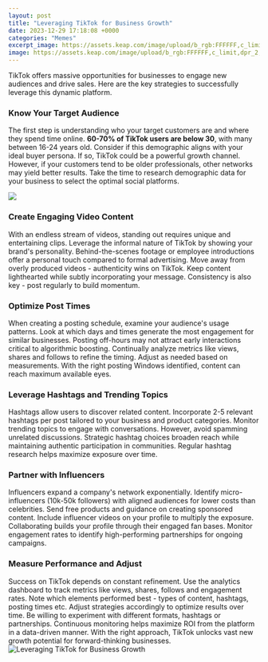 ```yaml
---
layout: post
title: "Leveraging TikTok for Business Growth"
date: 2023-12-29 17:18:08 +0000
categories: "Memes"
excerpt_image: https://assets.keap.com/image/upload/b_rgb:FFFFFF,c_limit,dpr_2,f_auto,h_395,q_95,w_569/v1591742151/marketing/social-media/Leveraging_TikTok.jpg
image: https://assets.keap.com/image/upload/b_rgb:FFFFFF,c_limit,dpr_2,f_auto,h_395,q_95,w_569/v1591742151/marketing/social-media/Leveraging_TikTok.jpg
---
```


TikTok offers massive opportunities for businesses to engage new audiences and drive sales. Here are the key strategies to successfully leverage this dynamic platform.
### Know Your Target Audience
The first step is understanding who your target customers are and where they spend time online. **60-70% of TikTok users are below 30**, with many between 16-24 years old. Consider if this demographic aligns with your ideal buyer persona. If so, TikTok could be a powerful growth channel. However, if your customers tend to be older professionals, other networks may yield better results. Take the time to research demographic data for your business to select the optimal social platforms.

![](https://miro.medium.com/max/8088/1*RfZ8FRGOCrNZdlNT6aFdzA.png)
### Create Engaging Video Content
With an endless stream of videos, standing out requires unique and entertaining clips. Leverage the informal nature of TikTok by showing your brand's personality. Behind-the-scenes footage or employee introductions offer a personal touch compared to formal advertising. Move away from overly produced videos - authenticity wins on TikTok. Keep content lighthearted while subtly incorporating your message. Consistency is also key - post regularly to build momentum. 
### Optimize Post Times 
When creating a posting schedule, examine your audience's usage patterns. Look at which days and times generate the most engagement for similar businesses. Posting off-hours may not attract early interactions critical to algorithmic boosting. Continually analyze metrics like views, shares and follows to refine the timing. Adjust as needed based on measurements. With the right posting Windows identified, content can reach maximum available eyes.
### Leverage Hashtags and Trending Topics
Hashtags allow users to discover related content. Incorporate 2-5 relevant hashtags per post tailored to your business and product categories. Monitor trending topics to engage with conversations. However, avoid spamming unrelated discussions. Strategic hashtag choices broaden reach while maintaining authentic participation in communities. Regular hashtag research helps maximize exposure over time.
### Partner with Influencers 
Influencers expand a company's network exponentially. Identify micro-influencers (10k-50k followers) with aligned audiences for lower costs than celebrities. Send free products and guidance on creating sponsored content. Include influencer videos on your profile to multiply the exposure. Collaborating builds your profile through their engaged fan bases. Monitor engagement rates to identify high-performing partnerships for ongoing campaigns.
### Measure Performance and Adjust 
Success on TikTok depends on constant refinement. Use the analytics dashboard to track metrics like views, shares, follows and engagement rates. Note which elements performed best - types of content, hashtags, posting times etc. Adjust strategies accordingly to optimize results over time. Be willing to experiment with different formats, hashtags or partnerships. Continuous monitoring helps maximize ROI from the platform in a data-driven manner. With the right approach, TikTok unlocks vast new growth potential for forward-thinking businesses.
![Leveraging TikTok for Business Growth](https://assets.keap.com/image/upload/b_rgb:FFFFFF,c_limit,dpr_2,f_auto,h_395,q_95,w_569/v1591742151/marketing/social-media/Leveraging_TikTok.jpg)
